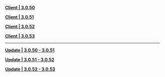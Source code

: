 **[Client | 3.0.50](https://autopatchhkwstest.yuanshen.com/client_app/download/beta_pc/20220822212748_TYcR3odvr4a4WKUn/GenshinImpact_3.0.50_beta.zip)**

**[Client | 3.0.51](https://autopatchhkwstest.yuanshen.com/client_app/download/beta_pc/20220827131554_ysThl6DiLt5vZ0kU/GenshinImpact_3.0.51_beta.zip)**

**[Client | 3.0.52](https://autopatchhkwstest.yuanshen.com/client_app/download/beta_pc/20220902122656_FbSSHOqNSf45SJD8/GenshinImpact_3.0.52_beta.zip)**

**[Client | 3.0.53](https://autopatchhkwstest.yuanshen.com/client_app/download/beta_pc/20220908223037_qbm74bk1YwphAPhm/GenshinImpact_3.0.53_beta.zip)**

---

**[Update | 3.0.50 - 3.0.51](https://autopatchhkwstest.yuanshen.com/client_app/beta_update/hk4e_global/34/game_3.0.50_3.0.51_hdiff_XoHbpS403sPYEw9K.zip)**

**[Update | 3.0.51 - 3.0.52](https://autopatchhkwstest.yuanshen.com/client_app/beta_update/hk4e_global/34/game_3.0.51_3.0.52_hdiff_9MdhNfQS6yn7TXml.zip)**

**[Update | 3.0.52 - 3.0.53](https://autopatchhkwstest.yuanshen.com/client_app/beta_update/hk4e_global/34/game_3.0.52_3.0.53_hdiff_FbEqjLW1Unw3S6DK.zip)**


